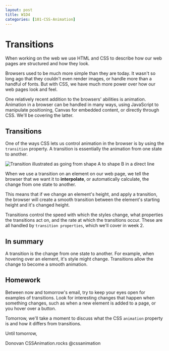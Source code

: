 ```yaml
---
layout: post
title: W1D4
categories: [101-CSS-Animation]
---
```


# Transitions

When working on the web we use HTML and CSS to describe how our web pages are structured and how they look.

Browsers used to be much more simple than they are today. It wasn't so long ago that they couldn't even render images, or handle more than a handful of fonts. But with CSS, we have much more power over how our web pages look and feel.

One relatively recent addition to the browsers' abilities is animation. Animation in a browser can be handled in many ways, using JavaScript to manipulate positioning, Canvas for embedded content, or directly through CSS. We'll be covering the latter.

## Transitions

One of the ways CSS lets us control animation in the browser is by using the `transition` property. A transition is essentially the animation from one state to another.

![Transition illustrated as going from shape A to shape B in a direct line](http://learnsome.co/images/posts/beziers/ab.jpg)

When we use a transition on an element on our web page, we tell the browser that we want it to **interpolate**, or automatically calculate, the change from one state to another.

This means that if we change an element's height, and apply a transition, the browser will create a smooth transition between the element's starting height and it's changed height.

Transitions control the speed with which the styles change, what properties the transitions act on, and the rate at which the transitions occur. These are all handled by `transition properties`, which we'll cover in week 2.

## In summary

A transition is the change from one state to another. For example, when hovering over an element, it's style might change. Transitions allow the change to become a smooth animation.

## Homework

Between now and tomorrow's email, try to keep your eyes open for examples of transitions. Look for interesting changes that happen when something changes, such as when a new element is added to a page, or you hover over a button.

Tomorrow, we'll take a moment to discuss what the CSS `animation` property is and how it differs from transitions.

Until tomorrow,

Donovan
CSSAnimation.rocks
@cssanimation
